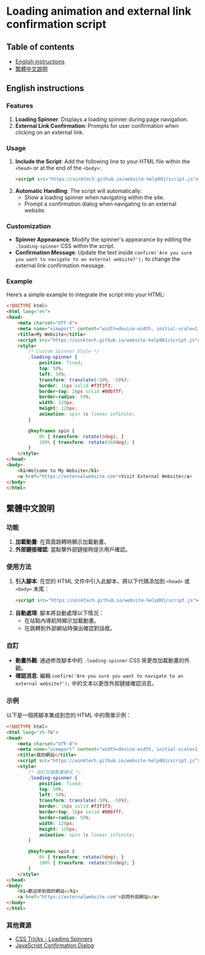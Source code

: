 # Loading animation and external link confirmation script


## Table of contents
- [English instructions](#english-instructions)
- [繁體中文說明](#繁體中文說明)

## English instructions

### Features
1. **Loading Spinner**: Displays a loading spinner during page navigation.
2. **External Link Confirmation**: Prompts for user confirmation when clicking on an external link.

### Usage
1. **Include the Script**: Add the following line to your HTML file within the `<head>` or at the end of the `<body>`:
    ```html
    <script src="https://oinktech.github.io/website-help001/script.js"></script>
    ```
2. **Automatic Handling**: The script will automatically:
    - Show a loading spinner when navigating within the site.
    - Prompt a confirmation dialog when navigating to an external website.

### Customization
- **Spinner Appearance**: Modify the spinner's appearance by editing the `.loading-spinner` CSS within the script.
- **Confirmation Message**: Update the text inside `confirm('Are you sure you want to navigate to an external website?');` to change the external link confirmation message.

### Example
Here’s a simple example to integrate the script into your HTML:
```html
<!DOCTYPE html>
<html lang="en">
<head>
    <meta charset="UTF-8">
    <meta name="viewport" content="width=device-width, initial-scale=1.0">
    <title>My Website</title>
    <script src="https://oinktech.github.io/website-help001/script.js"></script>
    <style>
        /* Custom Spinner Style */
        .loading-spinner {
            position: fixed;
            top: 50%;
            left: 50%;
            transform: translate(-50%, -50%);
            border: 16px solid #f3f3f3;
            border-top: 16px solid #00bfff;
            border-radius: 50%;
            width: 120px;
            height: 120px;
            animation: spin 1s linear infinite;
        }

        @keyframes spin {
            0% { transform: rotate(0deg); }
            100% { transform: rotate(360deg); }
        }
    </style>
</head>
<body>
    <h1>Welcome to My Website</h1>
    <a href="https://externalwebsite.com">Visit External Website</a>
</body>
</html>
```

## 繁體中文說明

### 功能
1. **加載動畫**: 在頁面跳轉時顯示加載動畫。
2. **外部鏈接確認**: 當點擊外部鏈接時提示用戶確認。

### 使用方法
1. **引入腳本**: 在您的 HTML 文件中引入此腳本，將以下代碼添加到 `<head>` 或 `<body>` 末尾：
    ```html
    <script src="https://oinktech.github.io/website-help001/script.js"></script>
    ```
2. **自動處理**: 腳本將自動處理以下情況：
    - 在站點內導航時顯示加載動畫。
    - 在跳轉到外部網站時彈出確認對話框。

### 自訂
- **動畫外觀**: 通過修改腳本中的 `.loading-spinner` CSS 來更改加載動畫的外觀。
- **確認消息**: 編輯 `confirm('Are you sure you want to navigate to an external website?');` 中的文本以更改外部鏈接確認消息。

### 示例
以下是一個將腳本集成到您的 HTML 中的簡單示例：
```html
<!DOCTYPE html>
<html lang="zh-TW">
<head>
    <meta charset="UTF-8">
    <meta name="viewport" content="width=device-width, initial-scale=1.0">
    <title>我的網站</title>
    <script src="https://oinktech.github.io/website-help001/script.js"></script>
    <style>
        /* 自訂加載動畫樣式 */
        .loading-spinner {
            position: fixed;
            top: 50%;
            left: 50%;
            transform: translate(-50%, -50%);
            border: 16px solid #f3f3f3;
            border-top: 16px solid #00bfff;
            border-radius: 50%;
            width: 120px;
            height: 120px;
            animation: spin 1s linear infinite;
        }

        @keyframes spin {
            0% { transform: rotate(0deg); }
            100% { transform: rotate(360deg); }
        }
    </style>
</head>
<body>
    <h1>歡迎來到我的網站</h1>
    <a href="https://externalwebsite.com">訪問外部網站</a>
</body>
</html>
```

### 其他資源
- [CSS Tricks - Loading Spinners](https://css-tricks.com/snippets/css/loading-spinners/)
- [JavaScript Confirmation Dialog](https://developer.mozilla.org/en-US/docs/Web/API/Window/confirm)
```

